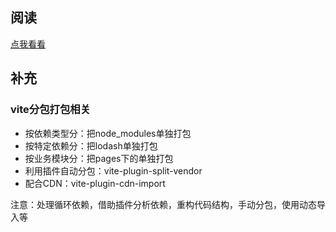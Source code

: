 ## 阅读
[点我看看](https://www.yuque.com/cuggz/interview/lph6i8#6836b2cec4f05b8898cc7e82ef862312)
## 补充

### vite分包打包相关
- 按依赖类型分：把node_modules单独打包
- 按特定依赖分：把lodash单独打包
- 按业务模块分：把pages下的单独打包
- 利用插件自动分包：vite-plugin-split-vendor
- 配合CDN：vite-plugin-cdn-import

注意：处理循环依赖，借助插件分析依赖，重构代码结构，手动分包，使用动态导入等